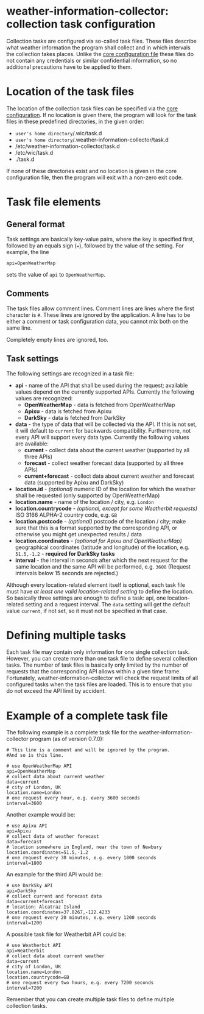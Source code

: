 # weather-information-collector: collection task configuration

Collection tasks are configured via so-called task files.
These files describe what weather information the program shall collect and in
which intervals the collection takes places.
Unlike the [core configuration file](configuration-core.md) these files do not
contain any credentials or similar confidential information, so no additional
precautions have to be applied to them.

# Location of the task files

The location of the collection task files can be specified via the
[core configuration](configuration-core.md). If no location is given there, the
program will look for the task files in these predefined directories, in the
given order:

* `user's home directory`/.wic/task.d
* `user's home directory`/.weather-information-collector/task.d
* /etc/weather-information-collector/task.d
* /etc/wic/task.d
* ./task.d

If none of these directories exist and no location is given in the core
configuration file, then the program will exit with a non-zero exit code.

# Task file elements

## General format

Task settings are basically key-value pairs, where the key is specified first,
followed by an equals sign (`=`), followed by the value of the setting.
For example, the line

    api=OpenWeatherMap

sets the value of `api` to `OpenWeatherMap`.

## Comments

The task files allow comment lines. Comment lines are lines where the first
character is `#`. These lines are ignored by the application. A line has to be
either a comment or task configuration data, you cannot mix both on the same
line.

Completely empty lines are ignored, too.

## Task settings

The following settings are recognized in a task file:

* **api** - name of the API that shall be used during the request; available
  values depend on the currently supported APIs. Currently the following values
  are recognized:
  * **OpenWeatherMap** - data is fetched from OpenWeatherMap
  * **Apixu** - data is fetched from Apixu
  * **DarkSky** - data is fetched from DarkSky
* **data** - the type of data that will be collected via the API. If this is not
  set, it will default to `current` for backwards compatibility. Furthermore,
  not every API will support every data type. Currently the following values
  are available:
  * **current** - collect data about the current weather (supported by all
    three APIs)
  * **forecast** - collect weather forecast data (supported by all three APIs)
  * **current+forecast** - collect data about current weather and forecast data
    (supported by Apixu and DarkSky)
* **location.id** - _(optional)_ numeric ID of the location for which the
  weather shall be requested (only supported by OpenWeatherMap)
* **location.name** - name of the location / city, e.g. `London`
* **location.countrycode** - _(optional, except for some Weatherbit requests)_
  ISO 3166 ALPHA-2 country code, e.g. `GB`
* **location.postcode** - _(optional)_ postcode of the location / city; make
  sure that this is a format supported by the corresponding API, or otherwise
  you might get unexpected results / data
* **location.coordinates** - _(optional for Apixu and OpenWeatherMap)_
  geographical coordinates (latitude and  longitude) of the location, e.g.
  `51.5,-1.2` - **required for DarkSky tasks**
* **interval** - the interval in seconds after which the next request for the
  same location and the same API will be performed, e.g. `3600`
  (Request intervals below 15 seconds are rejected.)

Although every location-related element itself is optional, each task file must
have _at least one valid location-related setting_ to define the location.
So basically three settings are enough to define a task: api, one
location-related setting and a request interval. The `data` setting will get the
default value `current`, if not set, so it must not be specified in that case.

# Defining multiple tasks

Each task file may contain only information for one single collection task.
However, you can create more than one task file to define several collection
tasks. The number of task files is basically only limited by the number of
requests that the corresponding API allows within a given time frame.
Fortunately, weather-information-collector will check the request limits of all
configured tasks when the task files are loaded. This is to ensure that you do
not exceed the API limit by accident.

# Example of a complete task file

The following example is a complete task file for the
weather-information-collector program (as of version 0.7.0):

    # This line is a comment and will be ignored by the program.
    #And so is this line.

    # use OpenWeatherMap API
    api=OpenWeatherMap
    # collect data about current weather
    data=current
    # city of London, UK
    location.name=London
    # one request every hour, e.g. every 3600 seconds
    interval=3600

Another example would be:

    # use Apixu API
    api=Apixu
    # collect data of weather forecast
    data=forecast
    # location somewhere in England, near the town of Newbury
    location.coordinates=51.5,-1.2
    # one request every 30 minutes, e.g. every 1800 seconds
    interval=1800

An example for the third API would be:

    # use DarkSky API
    api=DarkSky
    # collect current and forecast data
    data=current+forecast
    # location: Alcatraz Island
    location.coordinates=37.8267,-122.4233
    # one request every 20 minutes, e.g. every 1200 seconds
    interval=1200

A possible task file for Weatherbit API could be:

    # use Weatherbit API
    api=Weatherbit
    # collect data about current weather
    data=current
    # city of London, UK
    location.name=London
    location.countrycode=GB
    # one request every two hours, e.g. every 7200 seconds
    interval=7200

Remember that you can create multiple task files to define multiple collection
tasks.
